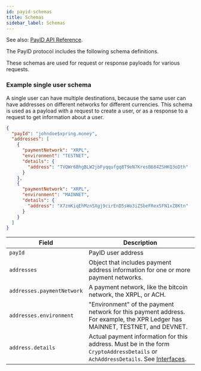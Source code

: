 ```yaml
---
id: payid-schemas
title: Schemas
sidebar_label: Schemas
---
```


See also: [PayID API Reference](https://api.payid.org).

The PayID protocol includes the following schema definitions.

These schemas are used for request or response payloads for various requests.

### Example single user schema

A single user can have multiple destinations, because the same user can have addresses on different networks for different currencies. This schema is used as a payload with a request to create a user, or as a response to a request to get information about a user.

```json
{
  "payId": "johndoe$xpring.money",
  "addresses": [
    {
      "paymentNetwork": "XRPL",
      "environment": "TESTNET",
      "details": {
        "address": "TVQWr6BhgBLW2jbFyqqufgq8T9eN7KresB684ZSHKQ3oDth"
      }
    },
    {
      "paymentNetwork": "XRPL",
      "environment": "MAINNET",
      "details": {
        "address": "X7zmKiqEhMznSXgj9cirEnD5sWo3iZSbeFRexSFN1xZ8Ktn"
      }
    }
  ]
}
```

| Field                      | Description                                                                                                                                    |
| -------------------------- | ---------------------------------------------------------------------------------------------------------------------------------------------- |
| `payId`                    | PayID user address                                                                                                                             |
| `addresses`                | Object that includes payment address information for one or more payment networks.                                                             |
| `addresses.paymentNetwork` | A payment network, like the bitcoin network, the XRPL, or ACH.                                                                                 |
| `addresses.environment`    | "Environment" of the payment network for this payment address. For example, the XPR Ledger has MAINNET, TESTNET, and DEVNET.                   |
| `address.details`          | Actual payment information for this address. Must be in the form `CryptoAddressDetails` or `AchAddressDetails`. See [Interfaces](#interfaces). |
